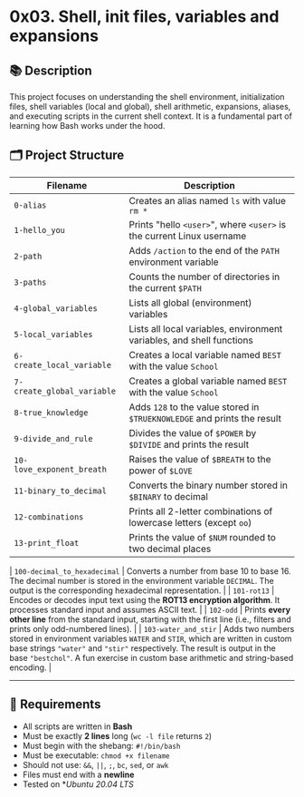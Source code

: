 # 0x03. Shell, init files, variables and expansions

## 📚 Description

This project focuses on understanding the shell environment, initialization files, shell variables (local and global), shell arithmetic, expansions, aliases, and executing scripts in the current shell context. It is a fundamental part of learning how Bash works under the hood.

## 🗂️ Project Structure

| Filename | Description |
|----------|-------------|
| `0-alias` | Creates an alias named `ls` with value `rm *` |
| `1-hello_you` | Prints "hello `<user>`", where `<user>` is the current Linux username |
| `2-path` | Adds `/action` to the end of the `PATH` environment variable |
| `3-paths` | Counts the number of directories in the current `$PATH` |
| `4-global_variables` | Lists all global (environment) variables |
| `5-local_variables` | Lists all local variables, environment variables, and shell functions |
| `6-create_local_variable` | Creates a local variable named `BEST` with the value `School` |
| `7-create_global_variable` | Creates a global variable named `BEST` with the value `School` |
| `8-true_knowledge` | Adds `128` to the value stored in `$TRUEKNOWLEDGE` and prints the result |
| `9-divide_and_rule` | Divides the value of `$POWER` by `$DIVIDE` and prints the result |
| `10-love_exponent_breath` | Raises the value of `$BREATH` to the power of `$LOVE` |
| `11-binary_to_decimal` | Converts the binary number stored in `$BINARY` to decimal |
| `12-combinations` | Prints all 2-letter combinations of lowercase letters (except `oo`) |
| `13-print_float` | Prints the value of `$NUM` rounded to two decimal places |
                                                      
| `100-decimal_to_hexadecimal` | Converts a number from base 10 to base 16. The decimal number is stored in the environment variable `DECIMAL`. The output is the corresponding hexadecimal representation. |
| `101-rot13` | Encodes or decodes input text using the **ROT13 encryption algorithm**. It processes standard input and assumes ASCII text. |
| `102-odd` | Prints **every other line** from the standard input, starting with the first line (i.e., filters and prints only odd-numbered lines). |
| `103-water_and_stir` | Adds two numbers stored in environment variables `WATER` and `STIR`, which are written in custom base strings `"water"` and `"stir"` respectively. The result is output in the base `"bestchol"`. A fun exercise in custom base arithmetic and string-based encoding. |

---

## 🧪 Requirements

- All scripts are written in **Bash**
- Must be exactly **2 lines** long (`wc -l file` returns `2`)
- Must begin with the shebang: `#!/bin/bash`
- Must be executable: `chmod +x filename`
- Should not use: `&&`, `||`, `;`, `bc`, `sed`, or `awk`
- Files must end with a **newline**
- Tested on **Ubuntu 20.04 LTS*
